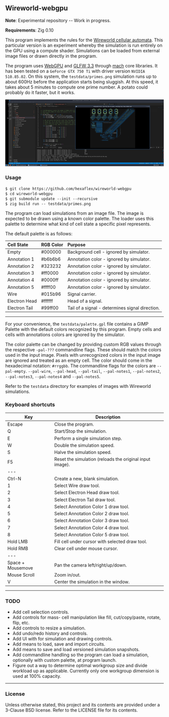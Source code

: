 ## Wireworld-webgpu

**Note**: Experimental repository -- Work in progress.

**Requirements**: Zig 0.10

This program implements the rules for the [Wireworld cellular automata][1]. This particular version is an experiment whereby the simulation is run entirely on the GPU using a compute shader. Simulations can be loaded from external image files or drawn directly in the program.

The program uses [WebGPU][2] and [GLFW 3.3][3] through [mach][4] core libraries. It has been tested on a `GeForce GTX 750 Ti` with driver version `NVIDIA 510.85.02`. On this system, the `testdata/primes.png` simulation runs up to about 600Hz before the application starts being sluggish. At this speed, it takes about 5 minutes to compute one prime number. A potato could probably do it faster, but it works.

[1]: https://en.wikipedia.org/wiki/Wireworld
[2]: https://www.w3.org/TR/webgpu/
[3]: https://www.glfw.org/Version-3.3-released.html
[4]: https://github.com/hexops/mach


![screenshot of primes.png simulation](https://github.com/hexaflex/wireworld-webgpu/blob/trunk/screenshot1.jpg?raw=true)


### Usage

```
$ git clone https://github.com/hexaflex/wireworld-webgpu
$ cd wireworld-webgpu
$ git submodule update --init --recursive
$ zig build run -- testdata/primes.png
```

The program can load simulations from an image file. The image is expected to be drawn using a known color palette. The loader uses this palette to determine what kind of cell state a specific pixel represents.

The default palette is as follows:

 Cell State    | RGB Color  | Purpose
 :-------------|:-----------|:-------------------------------------------------
 Empty         | #000000    | Background cell  - ignored by simulator.
 Annotation 1  | #b6b6b6    | Annotation color - ignored by simulator.
 Annotation 2  | #323232    | Annotation color - ignored by simulator.
 Annotation 3  | #ff0000    | Annotation color - ignored by simulator.
 Annotation 4  | #0000ff    | Annotation color - ignored by simulator.
 Annotation 5  | #ffff00    | Annotation color - ignored by simulator.
 Wire          | #015b96    | Signal carrier.
 Electron Head | #ffffff    | Head of a signal.
 Electron Tail | #99ff00    | Tail of a signal - determines signal direction.


---

For your convenience, the `testdata/palette.gpl` file contains a GIMP Palette with the default colors recognized by this program. Empty cells and cells with annotations colors are ignored by the simulator.

The color palette can be changed by providing custom RGB values through the respective `-pal-???` commandline flags. These should match the colors used in the input image. Pixels with unrecognized colors in the input image are ignored and treated as an empty cell. The color should come in the hexadecimal notation: `#rrggbb`. The commandline flags for the colors are `--pal-empty`. `--pal-wire`, `--pal-head`, `--pal-tail`, `--pal-notes1`, `--pal-notes2`, `--pal-notes3`, `--pal-notes4` and `--pal-notes5`.

Refer to the `testdata` directory for examples of images with Wireworld simulations.


### Keyboard shortcuts

  Key               | Description
 -------------------|------------------------------------
  Escape            | Close the program.
  Q                 | Start/Stop the simulation.
  E                 | Perform a single simulation step.
  W                 | Double the simulation speed.
  S                 | Halve the simulation speed.
  F5                | Reset the simulation (reloads the original input image).
  ---               | 
  Ctrl-N            | Create a new, blank simulation.
  1                 | Select Wire draw tool.
  2                 | Select Electron Head draw tool.
  3                 | Select Electron Tail draw tool.
  4                 | Select Annotation Color 1 draw tool.
  5                 | Select Annotation Color 2 draw tool.
  6                 | Select Annotation Color 3 draw tool.
  7                 | Select Annotation Color 4 draw tool.
  8                 | Select Annotation Color 5 draw tool.
  Hold LMB          | Fill cell under cursor with selected draw tool.
  Hold RMB          | Clear cell under mouse cursor.
  ---               | 
  Space + Mousemove | Pan the camera left/right/up/down. 
  Mouse Scroll      | Zoom in/out. 
  V                 | Center the simulation in the window.


---

### TODO

* Add cell selection controls.
* Add controls for mass- cell manipulation like fill, cut/copy/paste, rotate, flip, etc.
* Add controls to resize a simulation.
* Add undo/redo history and controls.
* Add UI with for simulation and drawing controls.
* Add means to load, save and import circuits.
* Add means to save and load versioned simulation snapshots.
* Add commandline handling so the program can load a simulation, optionally with custom palette, at program launch.
* Figure out a way to determine optimal workgroup size and divide workload up as applicable. Currently only one workgroup dimension is used at 100% capacity.

---

### License

Unless otherwise stated, this project and its contents are provided under a
3-Clause BSD license. Refer to the LICENSE file for its contents.